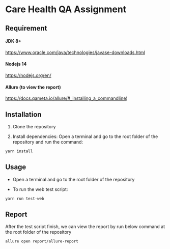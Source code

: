 # Care Health QA Assignment

## Requirement

#### JDK 8+

https://www.oracle.com/java/technologies/javase-downloads.html

#### Nodejs 14

https://nodejs.org/en/

#### Allure (to view the report)

https://docs.qameta.io/allure/#_installing_a_commandline)

## Installation

1. Clone the repository

2. Install dependencies: Open a terminal and go to the root folder of the repository and run the command:

```bash
yarn install
```

## Usage

- Open a terminal and go to the root folder of the repository

- To run the web test script:
```bash
yarn run test-web
```

## Report

After the test script finish, we can view the report by run below command at the root folder of the repository

```bash
allure open report/allure-report
```